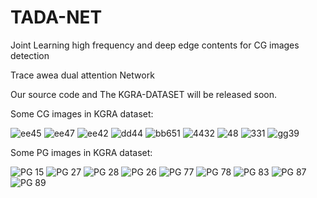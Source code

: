 # TADA-NET
Joint Learning high frequency and deep edge contents for CG images detection

Trace awea dual attention Network

Our source code and The KGRA-DATASET will be released soon.

Some CG images in KGRA dataset:

![ee45](https://user-images.githubusercontent.com/26302908/173549227-728f9631-f79d-49b3-a88e-5aa9f4221073.JPG)
![ee47](https://user-images.githubusercontent.com/26302908/173549251-0194a80b-2e42-4593-97c2-b4e28a037c31.JPG)
![ee42](https://user-images.githubusercontent.com/26302908/173549264-20abfdb2-0fea-45cc-8136-25a52ea62608.JPG)
![dd44](https://user-images.githubusercontent.com/26302908/173549277-d5f4f85d-c2dc-4cdb-8220-3b29966cae2d.JPG)
![bb651](https://user-images.githubusercontent.com/26302908/173549396-8bb95f4d-6d36-4c27-b4b2-10a1eef9edcc.JPG)
![4432](https://user-images.githubusercontent.com/26302908/173549455-fd576978-f574-4c89-b858-e0424cb170e5.jpeg)
![48](https://user-images.githubusercontent.com/26302908/173549745-9163cfaa-e434-4ef0-a3fa-14eb57ac2d3c.jpeg)
![331](https://user-images.githubusercontent.com/26302908/173549799-c2052327-74f5-4840-bd47-9081902c3a8f.jpeg)
![gg39](https://user-images.githubusercontent.com/26302908/173550000-1ffedcc2-72db-4774-903f-3181d1c6a003.JPG)


Some PG images in KGRA dataset:

![PG 15](https://user-images.githubusercontent.com/26302908/173550360-217789dd-513e-4182-967f-8d365dc6957d.JPG)
![PG 27](https://user-images.githubusercontent.com/26302908/173550364-78b326a8-7c52-45a0-ad66-e0dc435d0c64.JPG)
![PG 28](https://user-images.githubusercontent.com/26302908/173550373-01d06946-42ad-44b1-a0de-631463dadcdf.JPG)
![PG 26](https://user-images.githubusercontent.com/26302908/173550376-9deb6e94-3aea-4665-b160-300260c86036.JPG)
![PG 77](https://user-images.githubusercontent.com/26302908/173550391-5219fbfb-124a-421c-a73a-52decf15e7d0.JPG)
![PG 78](https://user-images.githubusercontent.com/26302908/173550398-81303a0d-1cab-444b-b09c-522d0b3eb2ef.JPG)
![PG 83](https://user-images.githubusercontent.com/26302908/173550408-7ad8e24d-4b77-4689-a0dd-767d02e31faa.JPG)
![PG 87](https://user-images.githubusercontent.com/26302908/173550415-7c6f4ac0-6460-42aa-af08-63c72af79701.JPG)
![PG 89](https://user-images.githubusercontent.com/26302908/173550424-4f52b45e-ae39-4ac7-9040-a8aaa094a30a.JPG)
